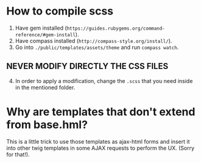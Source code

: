 # How to compile scss

1. Have gem installed (`https://guides.rubygems.org/command-reference/#gem-install`).
2. Have compass installed (`http://compass-style.org/install/`).
3. Go into `./public/templates/assets/theme` and run `compass watch`.

## **NEVER MODIFY DIRECTLY THE CSS FILES**

4. In order to apply a modification, change the `.scss` that you need inside in the mentioned folder.

# Why are templates that don't extend from base.hml?

This is a little trick to use those templates as ajax-html forms and insert it into other twig templates in some AJAX requests to perform the UX.
(Sorry for that!).